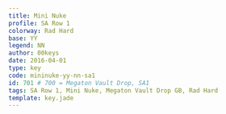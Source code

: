 ```yaml
---
title: Mini Nuke
profile: SA Row 1
colorway: Rad Hard
base: YY
legend: NN
author: 00keys
date: 2016-04-01
type: key
code: mininuke-yy-nn-sa1
id: 701 # 700 = Megaton Vault Drop, SA1
tags: SA Row 1, Mini Nuke, Megaton Vault Drop GB, Rad Hard
template: key.jade
---
```




